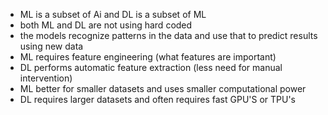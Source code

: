 - ML is a subset of Ai and DL is a subset of ML
- both ML and DL are not using hard coded
- the models recognize patterns in the data and use that to predict results using new data
- ML requires feature engineering (what features are important)
- DL performs automatic feature extraction (less need for manual intervention)
- ML better for smaller datasets and uses smaller computational power
- DL requires larger datasets and often requires fast GPU'S or TPU's

